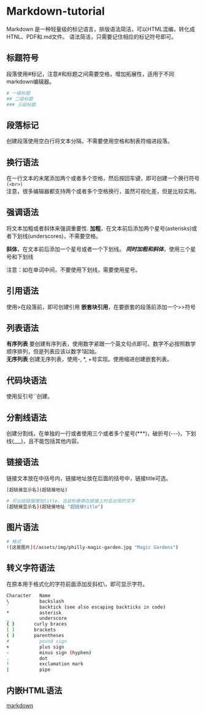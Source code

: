 # Markdown-tutorial
Markdown 是一种轻量级的标记语言，排版语法简洁，可以HTML混编，转化成HTNL、PDF和.md文件。
语法简洁，只需要记住相应的标记符号即可。

## 标题符号
段落使用#标记，注意#和标题之间需要空格，增加拓展性，适用于不同markdown编辑器。
```bash
# 一级标题
## 二级标题
### 三级标题
```
## 段落标记
创建段落使用空白行将文本分隔，不需要使用空格和制表符缩进段落。  

## 换行语法
在一行文本的末尾添加两个或者多个空格，然后按回车键，即可创建一个换行符号`(<br>)`  
注意，很多编辑器都支持两个或者多个空格换行，虽然可视化差，但是比较实用。  

## 强调语法
将文本加粗或者斜体来强调重要性. 
**加粗**，在文本前后添加两个星号(asterisks)或者下划线(underscores)，不需要空格。

**斜体**，在文本前后添加一个星号或者一个下划线。
***同时加粗和斜体***，使用三个星号和下划线

注意：如在单词中间，不要使用下划线，需要使用星号。

## 引用语法
使用>在段落前，即可创建引用
**嵌套块引用**，在要嵌套的段落前添加一个>>符号

## 列表语法

**有序列表**
要创建有序列表，使用数字紧跟一个英文句点即可。数字不必按照数学顺序排列，但是列表应该以数字1起始。  
**无序列表**
创建无序列表，使用-, *, +号实现。使用缩进创建嵌套列表。


## 代码块语法
使用反引号``创建。

## 分割线语法

创建分割线，在单独的一行或者使用三个或者多个星号(***)，破折号(---)，下划线(___)，且不能包括其他内容。

## 链接语法
链接文本放在中括号内，链接地址放在后面的括号中，链接title可选。
```bash
[超链接显示名](超链接地址)

# 可以给链接增加title，当鼠标悬停在链接上时会出现的文字
[超链接显示名](超链接地址 "超链接title")

```

## 图片语法
```bash
# 格式
![这是图片](/assets/img/philly-magic-garden.jpg "Magic Gardens")
```

## 转义字符语法
在原本用于格式化的字符前面添加反斜杠\，即可显示字符。

```bash
Character	Name
\	        backslash
`	        backtick (see also escaping backticks in code)
*	        asterisk
_	        underscore
{ }	      curly braces
[ ]	      brackets
( )	      parentheses
#	        pound sign
+	        plus sign
-	        minus sign (hyphen)
.	        dot
!	        exclamation mark
|	        pipe
```
## 内嵌HTML语法











[markdown](https://markdown.com.cn/basic-syntax/line-breaks.html)
